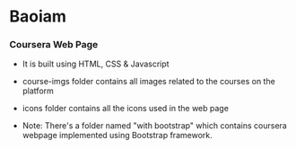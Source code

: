 # Baoiam
### Coursera Web Page
- It is built using HTML, CSS & Javascript
- course-imgs folder contains all images related to the courses on the platform
- icons folder contains all the icons used in the web page

- Note: There's a folder named "with bootstrap" which contains coursera webpage implemented using Bootstrap framework.
